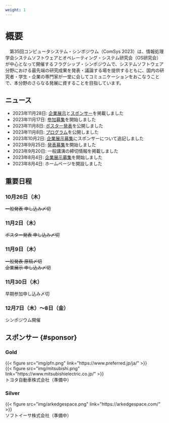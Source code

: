 ```yaml
---
weight: 1
---
```

# 概要

　第35回コンピュータシステム・シンポジウム（ComSys 2023）は、情報処理学会システムソフトウェアとオペレーティング・システム研究会（OS研究会）が中心となって開催するフラグシップ・シンポジウムで、システムソフトウェア分野における最先端の研究成果を発表・議論する場を提供するともに、国内の研究者・学生・企業の専門家が一堂に会してコミュニケーションをおこなうことで、本分野のさらなる発展に資することを目指しています。

## ニュース

- 2023年11月28日: [企業展示](#exhibit)と[スポンサー](#sponsor)を掲載しました
- 2023年11月17日: [参加募集](#regist)を開始しました
- 2023年11月8日: [ポスター発表](#poster)を公開しました
- 2023年11月8日: [プログラム](#program)を公開しました
- 2023年10月2日: [企業展示募集](#cfex)にスポンサーについて追記しました
- 2023年9月25日: [発表募集](#cfp)を開始しました
- 2023年9月20日: 一般講演の締切情報を掲載しました
- 2023年8月4日: [企業展示募集](#cfex)を開始しました
- 2023年8月4日: ホームページを開設しました

## 重要日程

<div class="row">
<div class="col-md-6">
<h3><i class="fa-solid fa-calendar-days"></i> 10月26日（木）</h3>
<s>一般発表 申し込み〆切</s>
</div>

<div class="col-md-6">
<h3><i class="fa-solid fa-calendar-days"></i> 11月2日（木）</h3>
<s>ポスター発表 申し込み〆切</s>
</div>

<div class="col-md-6">
<h3><i class="fa-solid fa-calendar-days"></i> 11月9日（木）</h3>
<s>一般発表 原稿〆切<br>
企業展示 申し込み〆切</s>
</div>

<div class="col-md-6">
<h3><i class="fa-solid fa-calendar-days"></i> 11月30日（木）</h3>
早期参加申し込み〆切
</div>

<div class="col-md-6">
<h3><i class="fa-solid fa-calendar-days"></i> 12月7日（木）〜8日（金）</h3>
シンポジウム開催
</div>
</div>


## スポンサー {#sponsor}

### Gold

<div class="row">
<div class="col-md">
{{< figure src="img/pfn.png" link="https://www.preferred.jp/ja/" >}}
</div>
<div class="col-md">
{{< figure src="img/mitsubishi.png" link="https://www.mitsubishielectric.co.jp/" >}}
</div>
</div>
<div class="row">
<div class="col-md">
トヨタ自動車株式会社（準備中）
</div>
</div>

### Silver
<div class="row">
<div class="col-md">
{{< figure src="img/arkedgespace.png" link="https://arkedgespace.com/" >}}
</div>
<div class="col-md">
ソフトイーサ株式会社（準備中）
</div>
</div>
